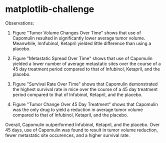 # matplotlib-challenge

Observations: 

1) Figure "Tumor Volume Changes Over Time" shows that use of Capomulin resulted in significantly lower average tumor volume. Meanwhile, Innfubinol, Ketapril yielded little difference than using a placebo.

2) Figure "Metastatic Spread Over Time" shows that use of Capomulin yielded a lower number of average metastatic sites over the course of a 45 day treatment period compared to that of Infubinol, Ketapril, and the placebo. 

3) Figure "Survival Rate Over Time" shows that Capomulin demonstrated the highest survival rate in mice over the course of a 45 day treatment period compared to that of Infubinol, Ketapril, and the placebo. 

4) Figure "Tumor Change Over 45 Day Treatment" shows that Capomulin was the only drug to yield a reduction in average tumor volume compared to that of Infubinol, Ketapril, and the placebo.

Overall, Capomulin outperformed Infubinol, Ketapril, and the placebo. Over 45 days, use of Capomulin was found to result in tumor volume reduction, fewer metastatic site occurences, and a higher survival rate. 
